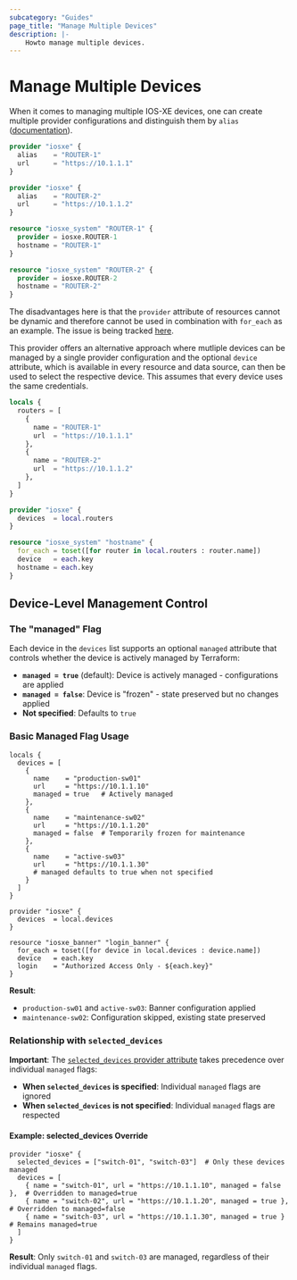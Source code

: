 ```yaml
---
subcategory: "Guides"
page_title: "Manage Multiple Devices"
description: |-
    Howto manage multiple devices.
---
```


# Manage Multiple Devices

When it comes to managing multiple IOS-XE devices, one can create multiple provider configurations and distinguish them by `alias` ([documentation](https://www.terraform.io/language/providers/configuration#alias-multiple-provider-configurations)).

```terraform
provider "iosxe" {
  alias    = "ROUTER-1"
  url      = "https://10.1.1.1"
}

provider "iosxe" {
  alias    = "ROUTER-2"
  url      = "https://10.1.1.2"
}

resource "iosxe_system" "ROUTER-1" {
  provider = iosxe.ROUTER-1
  hostname = "ROUTER-1"
}

resource "iosxe_system" "ROUTER-2" {
  provider = iosxe.ROUTER-2
  hostname = "ROUTER-2"
}
```

The disadvantages here is that the `provider` attribute of resources cannot be dynamic and therefore cannot be used in combination with `for_each` as an example. The issue is being tracked [here](https://github.com/hashicorp/terraform/issues/24476).

This provider offers an alternative approach where mutliple devices can be managed by a single provider configuration and the optional `device` attribute, which is available in every resource and data source, can then be used to select the respective device. This assumes that every device uses the same credentials.

```terraform
locals {
  routers = [
    {
      name = "ROUTER-1"
      url  = "https://10.1.1.1"
    },
    {
      name = "ROUTER-2"
      url  = "https://10.1.1.2"
    },
  ]
}

provider "iosxe" {
  devices  = local.routers
}

resource "iosxe_system" "hostname" {
  for_each = toset([for router in local.routers : router.name])
  device   = each.key
  hostname = each.key
}
```

## Device-Level Management Control

### The "managed" Flag

Each device in the `devices` list supports an optional `managed` attribute that controls whether the device is actively managed by Terraform:

- **`managed = true`** (default): Device is actively managed - configurations are applied
- **`managed = false`**: Device is "frozen" - state preserved but no changes applied
- **Not specified**: Defaults to `true`

### Basic Managed Flag Usage

```hcl
locals {
  devices = [
    {
      name    = "production-sw01"
      url     = "https://10.1.1.10"
      managed = true   # Actively managed
    },
    {
      name    = "maintenance-sw02"
      url     = "https://10.1.1.20"
      managed = false  # Temporarily frozen for maintenance
    },
    {
      name    = "active-sw03"
      url     = "https://10.1.1.30"
      # managed defaults to true when not specified
    }
  ]
}

provider "iosxe" {
  devices  = local.devices
}

resource "iosxe_banner" "login_banner" {
  for_each = toset([for device in local.devices : device.name])
  device   = each.key
  login    = "Authorized Access Only - ${each.key}"
}
```

**Result**:
- `production-sw01` and `active-sw03`: Banner configuration applied
- `maintenance-sw02`: Configuration skipped, existing state preserved

### Relationship with `selected_devices`

**Important**: The [`selected_devices` provider attribute](selective_deploy.md) takes precedence over individual `managed` flags:

- **When `selected_devices` is specified**: Individual `managed` flags are ignored
- **When `selected_devices` is not specified**: Individual `managed` flags are respected

#### Example: selected_devices Override
```hcl
provider "iosxe" {
  selected_devices = ["switch-01", "switch-03"]  # Only these devices managed
  devices = [
    { name = "switch-01", url = "https://10.1.1.10", managed = false },  # Overridden to managed=true
    { name = "switch-02", url = "https://10.1.1.20", managed = true },   # Overridden to managed=false
    { name = "switch-03", url = "https://10.1.1.30", managed = true }    # Remains managed=true
  ]
}
```

**Result**: Only `switch-01` and `switch-03` are managed, regardless of their individual `managed` flags.
